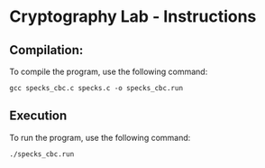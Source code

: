 # Cryptography Lab - Instructions

## Compilation:
To compile the program, use the following command:
```
gcc specks_cbc.c specks.c -o specks_cbc.run
```

## Execution
To run the program, use the following command:
```
./specks_cbc.run
```